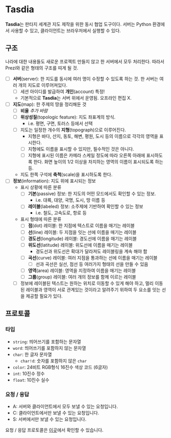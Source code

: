 # Tasdia

**Tasdia**는 판타지 세계관 지도 제작을 위한 동시 협업 도구이다.
서버는 Python 환경에서 사용할 수 있고,
클라이언트는 브라우저에서 실행할 수 있다.

## 구조

나라에 대한 내용들도 새로운 프로젝트 만들지 않고 한 서버에서 모두 처리한다.
따라서 Prezi와 같은 형태의 구조를 띠게 될 것.

* [ ] **서버**(server): 한 지도를 동시에 여러 명이 수정할 수 있도록 하는 것.
  한 서버는 여러 개의 지도로 이루어져있다.
  * [ ] 세션 아이디를 발급하여 **개인**(account) 특정!
  * 기본적으로 **Tasdia**는 서버 위에서 운영됨. 오프라인 편집 X.
* [ ] **지도**(map): 한 주제의 땅을 정리해둔 것
  * [ ] **비율** *추가 바람*
  * [ ] **위상성질**(topologic feature): 지도 좌표계의 방식.
    * i.e. 평면, 구면, 토러스 등에서 선택
  * [ ] 지도는 일정한 개수의 **지형**(topograph)으로 이루어진다.
    * 지형은 바다, 산지, 동토, 해변, 평원, 도시 등의 이름으로
      각각의 영역을 표시한다.
    * [ ] 지형에도 이름을 표시할 수 있지만, 필수적인 것은 아니다.
    * [ ] 지형에 표시된 이름은 카메라 스케일 정도에 따라
      오른쪽 아래에 표시하도록 한다.
      화면 높이의 1/2 이상을 차지하는 영역의 이름이 표시되도록 하는 등.
  * 지도 한쪽 구석에 **축척**(scale)을 표시하도록 한다.
* [ ] **정보**(information): 지도 위에 표시되는 정보
  * 표시 상황에 따른 분류
    * [ ] **기본**(passive) 정보: 한 지도의
      어떤 모드에서도 확인할 수 있는 정보.
      * i.e. 대륙, 대양, 국명, 도시, 땅 이름 등
    * [ ] **레이블**(labeled) 정보: 소주제에 기반하여 확인할 수 있는 정보
      * i.e. 철도, 고속도로, 항로 등
  * 표시 형태에 따른 분류
    * [ ] **점**(dot) 레이블: 한 지점에 텍스트로 이름을 매기는 레이블
    * [ ] **선**(line) 레이블: 두 지점을 잇는 선에 이름을 매기는 레이블
    * [ ] **경도선**(longitude) 레이블: 경도선에 이름을 매기는 레이블
    * [ ] **위도선**(latitude) 레이블: 위도선에 이름을 매기는 레이블
      * 경도선과 위도선은 확대가 달라져도 레이블링을 계속 해야 함
    * [ ] **곡선**(curve) 레이블: 여러 지점을 통과하는 선에
      이름을 매기는 레이블
      * [ ] 선과 곡선은 실선, 점선 등 여러가지 형태의 선을 만들 수 있음
    * [ ] **영역**(area) 레이블: 영역을 지정하여 이름을 매기는 레이블
    * [ ] **그룹**(group) 레이블: 여러 개의 정보를 함께 이르는 레이블
  * [ ] 정보에 레이블된 텍스트는 원하는 위치로 이동할 수 있게 해야 하고,
    멀리 이동된 레이블과 영역이 서로 관계있는 것이라고 알려주기 위하여
    두 요소를 잇는 선을 제공할 필요가 있다.

## 프로토콜

### 타입

* `string`: 띄어쓰기를 포함하는 문자열
* `word`: 띄어쓰기를 포함하지 않는 문자열
* `char`: 한 글자 문자열
  * `char!d`: 숫자를 포함하지 않은 `char`
* `color`: 24비트 RGB형식 16진수 색상 코드 (6글자)
* `int`: 10진수 정수
* `float`: 10진수 실수

### 요청 / 응답

* A: 서버와 클라이언트에서 모두 보낼 수 있는 요청입니다.
* C: 클라이언트에서만 보낼 수 있는 요청입니다.
* S: 서버에서만 보낼 수 있는 요청입니다.

요청 / 응답 프로토콜은 [이곳](https://docs.google.com/spreadsheets/d/1MCdu7c8M2prNT7HCLH2Lw7MsV3-3Js5wYlZa5r4rNvY/edit?usp=sharing)에서 확인할 수 있습니다.

